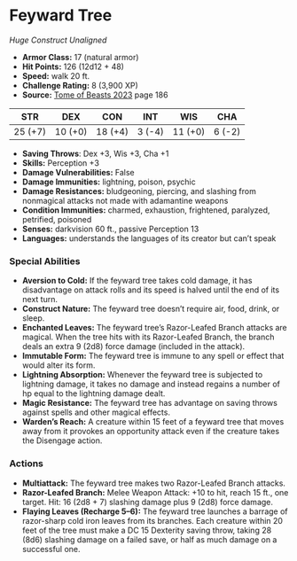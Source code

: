 # Feyward Tree

*Huge* *Construct* *Unaligned*

- **Armor Class:** 17 (natural armor)
- **Hit Points:** 126 (12d12 + 48)
- **Speed:** walk 20 ft.
- **Challenge Rating:** 8 (3,900 XP)
- **Source:** [Tome of Beasts 2023](https://koboldpress.com/kpstore/product/tome-of-beasts-1-2023-edition/) page 186

| STR | DEX | CON | INT | WIS | CHA |
| --- | --- | --- | --- | --- | --- |
| 25 (+7) | 10 (+0) | 18 (+4) | 3 (-4) | 11 (+0) | 6 (-2) |

- **Saving Throws**: Dex +3, Wis +3, Cha +1
- **Skills:** Perception +3
- **Damage Vulnerabilities:** False
- **Damage Immunities:** lightning, poison, psychic
- **Damage Resistances:** bludgeoning, piercing, and slashing from nonmagical attacks not made with adamantine weapons
- **Condition Immunities:** charmed, exhaustion, frightened, paralyzed, petrified, poisoned
- **Senses:** darkvision 60 ft., passive Perception 13
- **Languages:** understands the languages of its creator but can’t speak

### Special Abilities

- **Aversion to Cold:** If the feyward tree takes cold damage, it has disadvantage on attack rolls and its speed is halved until the end of its next turn.
- **Construct Nature:** The feyward tree doesn’t require air, food, drink, or sleep.
- **Enchanted Leaves:** The feyward tree’s Razor-Leafed Branch attacks are magical. When the tree hits with its Razor-Leafed Branch, the branch deals an extra 9 (2d8) force damage (included in the attack).
- **Immutable Form:** The feyward tree is immune to any spell or effect that would alter its form.
- **Lightning Absorption:** Whenever the feyward tree is subjected to lightning damage, it takes no damage and instead regains a number of hp equal to the lightning damage dealt.
- **Magic Resistance:** The feyward tree has advantage on saving throws against spells and other magical effects.
- **Warden’s Reach:** A creature within 15 feet of a feyward tree that moves away from it provokes an opportunity attack even if the creature takes the Disengage action.

### Actions

- **Multiattack:** The feyward tree makes two Razor-Leafed Branch attacks.
- **Razor-Leafed Branch:** Melee Weapon Attack: +10 to hit, reach 15 ft., one target. Hit: 16 (2d8 + 7) slashing damage plus 9 (2d8) force damage.
- **Flaying Leaves (Recharge 5–6):** The feyward tree launches a barrage of razor-sharp cold iron leaves from its branches. Each creature within 20 feet of the tree must make a DC 15 Dexterity saving throw, taking 28 (8d6) slashing damage on a failed save, or half as much damage on a successful one.
